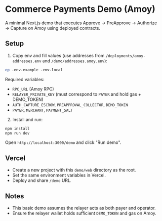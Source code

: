 # Commerce Payments Demo (Amoy)

A minimal Next.js demo that executes Approve → PreApprove → Authorize → Capture on Amoy using deployed contracts.

## Setup

1. Copy env and fill values (use addresses from `/deployments/amoy-addresses.env` and `/demo/addresses.amoy.env`):

```bash
cp .env.example .env.local
```

Required variables:
- `RPC_URL` (Amoy RPC)
- `RELAYER_PRIVATE_KEY` (must correspond to `PAYER` and hold gas + DEMO_TOKEN)
- `AUTH_CAPTURE_ESCROW`, `PREAPPROVAL_COLLECTOR`, `DEMO_TOKEN`
- `PAYER`, `MERCHANT`, `PAYMENT_SALT`

2. Install and run:

```bash
npm install
npm run dev
```

Open `http://localhost:3000/demo` and click "Run demo".

## Vercel
- Create a new project with this `demo/web` directory as the root.
- Set the same environment variables in Vercel.
- Deploy and share `/demo` URL.

## Notes
- This basic demo assumes the relayer acts as both payer and operator.
- Ensure the relayer wallet holds sufficient `DEMO_TOKEN` and gas on Amoy. 